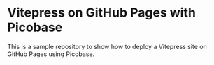 # Vitepress on GitHub Pages with Picobase

This is a sample repository to show how to deploy a Vitepress site on GitHub Pages using Picobase.
